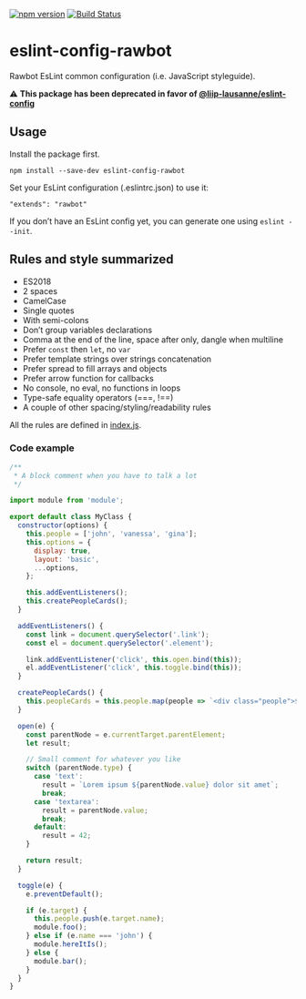 [![npm version](https://badge.fury.io/js/eslint-config-rawbot.svg)](https://badge.fury.io/js/eslint-config-rawbot)
[![Build Status](https://travis-ci.org/team-rawbot/eslint-config-rawbot.svg?branch=master)](https://travis-ci.org/team-rawbot/eslint-config-rawbot)

# eslint-config-rawbot

Rawbot EsLint common configuration (i.e. JavaScript styleguide).

⚠️ **This package has been deprecated in favor of [@liip-lausanne/eslint-config](https://github.com/liip-lausanne/eslint-config)**

## Usage

Install the package first.

```
npm install --save-dev eslint-config-rawbot
```

Set your EsLint configuration (.eslintrc.json) to use it:

```
"extends": "rawbot"
```

If you don’t have an EsLint config yet, you can generate one using `eslint --init`.

## Rules and style summarized

* ES2018
* 2 spaces
* CamelCase
* Single quotes
* With semi-colons
* Don’t group variables declarations
* Comma at the end of the line, space after only, dangle when multiline
* Prefer `const` then `let`, no `var`
* Prefer template strings over strings concatenation
* Prefer spread to fill arrays and objects
* Prefer arrow function for callbacks
* No console, no eval, no functions in loops
* Type-safe equality operators (===, !==)
* A couple of other spacing/styling/readability rules

All the rules are defined in [index.js](https://github.com/team-rawbot/eslint-config-rawbot/blob/master/index.js).

### Code example

```javascript
/**
 * A block comment when you have to talk a lot
 */

import module from 'module';

export default class MyClass {
  constructor(options) {
    this.people = ['john', 'vanessa', 'gina'];
    this.options = {
      display: true,
      layout: 'basic',
      ...options,
    };

    this.addEventListeners();
    this.createPeopleCards();
  }

  addEventListeners() {
    const link = document.querySelector('.link');
    const el = document.querySelector('.element');

    link.addEventListener('click', this.open.bind(this));
    el.addEventListener('click', this.toggle.bind(this));
  }

  createPeopleCards() {
    this.peopleCards = this.people.map(people => `<div class="people">${people.name}</div>`);
  }

  open(e) {
    const parentNode = e.currentTarget.parentElement;
    let result;

    // Small comment for whatever you like
    switch (parentNode.type) {
      case 'text':
        result = `Lorem ipsum ${parentNode.value} dolor sit amet`;
        break;
      case 'textarea':
        result = parentNode.value;
        break;
      default:
        result = 42;
    }

    return result;
  }

  toggle(e) {
    e.preventDefault();

    if (e.target) {
      this.people.push(e.target.name);
      module.foo();
    } else if (e.name === 'john') {
      module.hereItIs();
    } else {
      module.bar();
    }
  }
}

```
